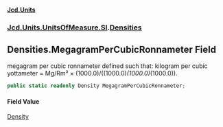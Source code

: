 #### [Jcd.Units](index 'index')
### [Jcd.Units.UnitsOfMeasure.SI](Jcd.Units.UnitsOfMeasure.SI 'Jcd.Units.UnitsOfMeasure.SI').[Densities](Densities 'Jcd.Units.UnitsOfMeasure.SI.Densities')

## Densities.MegagramPerCubicRonnameter Field

megagram per cubic ronnameter defined such that: kilogram per cubic yottameter = Mg/Rm³ ×
(1000.0)/((1000.0)*(1000.0)*(1000.0)).

```csharp
public static readonly Density MegagramPerCubicRonnameter;
```

#### Field Value
[Density](Density 'Jcd.Units.UnitTypes.Density')